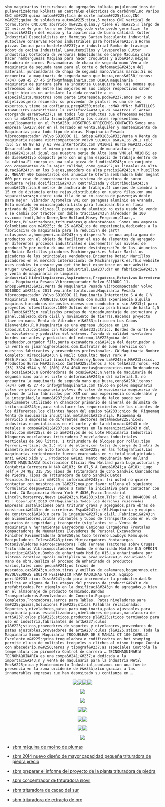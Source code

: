 
```
sbm maquinarias trituradoras de agregados kolkata pujulonamolinos de pulaverizadores kolkata en centrales eléctricas de carbónMolino Varios CNC m&#225;quina autom&#225;tica de corte autom&#225;tico,CNC m&#225;quina de soldadura autom&#225;tica,5 metros CNC vertical de torno,torno CNC,CNC aburrido m&#225;quina,y tiene el m&#225;s largo de 15 metros de gran torno en Shandong,todo esto puede garantizar la precisi&#243;n del equipo y la apariencia de buena calidad. Cutter Industrial Especialistas en: Marmitas Sarten basculante industrial Autoclave conservas Hornos industriales para hosteler&#237;a Horno pizzas Cocina para hosteler&#237;a e industrial Bomba de trasiego Robot de cocina industrial Lavautensilios y lavaperolas Cutter industrial Cortadora de verduras Embutidoras de carne Maquina para hacer hamburguesas Maquina para hacer croquetas y alb&#243;ndigas Picadora de carne. Punzonadoras de chapa de segunda mano Venta de maquinaria de segunda mano para el corte o deformaci&#243;n del material: punzonadoras de chapa de segunda mano.Varias marcas.Si no encuentra la maquinaria de segunda mano que busca,cons&#250;ltenos: (+34) 699 45 27 45 info@gmfmaquinaria.com OCHOA maquinaria :: maquinaria de pintura para la industria Cualquiera de las bombas que ofrecemos son de entre las mejores en sus campos respectivos,saber elegir bien es un arte.Ante la duda consulte a un especialista.Nosotros como parte interesada,podr&#237;amos ser o no objetivos,pero recuerde: su proveedor de pintura es uno de los expertos,y tiene su confianza,preg&#250;ntele. ::MAX MYN:: MARTILLOS HIDRAULICOS Garantizamos la satisfacci&#243;n de nuestros clientes otorgando garant&#237;a en todos los productos que ofrecemos.Hechos con la m&#225;s alta tecnolog&#237;a los cuales representamos orgullosamente en el Per&#250;.NOSOTROS.OFRECEMOS.CONTACTO.Somos una empresa l&#237;der en el mercado en venta,alquiler y mantenimiento de Maquinarias para todo tipo de obras. Maquinaria Pesada Vibrocompactador Volvo SD100DC 11. &nbsp;&#0183;&#32;Venta y Renta de Maquinaria Pesada Vibrocompactador Volvo SD100DC a&#241;o 2011 Tel: (55) 57 69 98 62 y 63 www.intertorito.com VM10HSi Hurco M&#233;xico Desarrollado con el mismo proceso riguroso de manufactura y dise&#241;o,al igual que nuestra serie de Alta Gama VMX,el VM10HSi es de dise&#241;o compacto pero con un gran espacio de trabajo dentro de la cabina.El cuerpo es una sola pieza de fundici&#243;n en conjunto con componentes de la mejor calidad; como gu&#237;as lineales de alta duraci&#243;n en los 3 ejes,encoders de alta precisi&#243;n,y husillos a. MEGANT 600 Comentarios del anunciante Oferta sembradora kuhn megant 600 por cese de concesionario.con sistema de apertura de surco mediante rejas,dosificaci&#243;n centralizada y distribuci&#243;n neum&#225;tica.6 metros de anchura de trabajo.40 cuerpos de siembra a 15 cm de distancia entre rejas,distribuidos en cuatro filas,con una separaci&#243;n entre cada fila de 38 cm.rastra de p&#250;as doble para mejor. Vibrador Agromelca VM1 con paraguas aluminio en Granada. Esta montado en minicargadora.Listo para funcionar.Uso en finca privada de 2200 olivos.El paraguas de aluminio no esta usado.Se vende o se cambia por tractor con doble tracci&#243;n alrededor de 100 cv.como fendt,John Deere,New Holland,Masey Ferguson,Claas,… Molinos,Pulverizadores,trituradoras,quebrantadores. Somos una empresa Colombiana con m&#225;s de 25 a&#241;os de experiencia,dedicados a la fabricaci?n de maquinaria para la reducci?n de part?culas,mezcla,homogeneizaci&#243;n y dispersi?n de una amplia gama de productos con el objeto de facilitar el uso de elementos de agregado en diferentes procesos industriales e incrementar los niveles de producci?n por medio de una eficiente desintegraci?n de las. Anuncios de Rotair Martillos picadores Machinerypark.es Rotair Martillos picadores de los principales vendedores.Encuentre Rotair Martillos picadores en el mercado internacional de Machinerypark.es.This website uses cookies to ensure you get the best experience on our website. Kruger Kr&#252;ger limpieza industrial.L&#237;der en fabricaci&#243;n y venta de maquinaria de limpieza industrial.Hidrolimpiadoras,Aspiradores,Fregadoras,Rotativas,Barredoras,Generadores de … Maquinaria Pesada Vibrocompactador Volvo SD100DC 11. &nbsp;&#0183;&#32;Venta de Maquinaria Pesada Vibrocompactador Volvo SD100DC a&#241;o 2011 www.intertorito.com.Maquinaria Pesada Vibrocompactador Volvo SD100DC 11 Maquinaria Intertorito S A de C V Maquinaria. MIL ANUNCIOS.COM Empresa con mucha experiencia alquila maquinas hincadoras de postes nuevas con conductor o sin &#233;l para proyectos fotovoltaicos.1000 Julios de fuerza para hincas de hasta 4,5 ml.Tambi&#233;n realizados pruebas de hincado,montaje de estructura y panel,cableado,obra civil y movimiento de tierras.Hacemos proyecto llave en mano. Renta de Vibrador el&#233;ctrico en Los Cabos Bienvenidos,R.O.Maquinaria es una empresa ubicada en Los Cabos,B.C.S.Contamos con Vibrador el&#233;ctrico. Bordes de corte de la niveladora y pedacitos del extremo. Tienda de calidad niveladora bordes cortantes y pedacitos del extremo,l&#225;mina del graduador,cargador filo,punta excavadora,ca&#241;a del destripador a la venta en jinanhigherblades.com.Disfrutar de buen servicio con nuestros fabricantes y proveedores profesionales. CW Maquinaria Nombre Completo: Direcci&#243;n E Mail: Consulta: Nueva York # 4036,Fracc.Industrial Lincoln,Monterrey,Nuevo Le&#243;n,M&#233;xico. Productos Hurco M&#233;xico Cont&#225;ctenos a los tel&#233;fonos: +52 (33) 3824 9544 y 01 (800) 834 4040 ventas@hurcomexico.com Bordonadoras de ocasi&#243;n Bordonadoras de ocasi&#243;n.Venta de maquinaria de segunda mano para el corte o deformaci&#243;n del material.Si no encuentra la maquinaria de segunda mano que busca,cons&#250;ltenos: (+34) 699 45 27 45 info@gmfmaquinaria.com talco en polvo maquinaria talco en polvo maquinaria polvos de talco de maquinaria maquinaria de polvos de talco fabricados por XSM con una experiencia considerable y la integridad,la mand&#237;bula trituradora de talco puede ser ampliamente utilizado en chancador primario de mineral de dolomita de trituraci&#243;n,para satisfacer los requerimientos de los clientes de los diferentes,los clientes hacen del equipo t&#233;cnico de. Riquemaq Venta de maquinaria industrial metalmec&#225;nica. Riquemaq da servicio a empresas de diferentes sectores metalmec&#225;nicos; industrias especializadas en el corte y de la deformaci&#243;n de metales o compa&#241;&#237;as expertas en la mecanizaci&#243;n del metal.Con m&#225;s de 25 a&#241;os de ex Lote Maquinaria Industrial bloqueras mezcladoras trituradora 2 mezcladoras industriales verticales de 500 litros. 1 trituradora de bloques por rollos,tipo Ferroni,vertical de 2.5 mtrs de altura,con tolva de carga de 1 mtrs de diametro,motor de alto torque (no est&#225; en las fotografias).Las maquinarias recientemente fueron enarenadas en su totalidad,pintadas anti &#243;xido y … Productos &#183; Manto Maquinaria New Holland MANTO MAQUINARIA Distribuidor Oficial New Holland para Lugo,Asturias y Cantabria Carretera N 640 &#183; Km 87,5 A Campi&#241;a &#183; Lugo Telf.+ 34 982 315 756 Tipos de Trituradora de Cono Sandvik,Chancadoras de Piedra. Tipos de Trituradora de Cono Sandvik Datos Tecnicos.Solicitar m&#225;s informaci&#243;n: (si usted no quiere contactar con nosotros en l&#237;nea,por favor rellena el siguiente formulario,despu&#233;s vamos a tomar la iniciativa para contactar con usted. CW Maquinaria Nueva York # 4036,Fracc.Industrial Lincoln,Monterrey,Nuevo Le&#243;n,M&#233;xico.Tels: 52 81 88640006 al 09 : Copyright 2019 CW Maquinaria.Todos los derechos reservados Empresas Instalaciones para triturar grava y agregados,para obras de construcci&#243;n de carreteras Espa&#241;a (6).Maquinaria y equipos de construcci&#243;n para la ingenier&#237;a civil;.Fabricaci&#243;n de alimentadores,cribas vibrantes y tubos de transporte,como en el de aparatos de seguridad y transporte (vigilantes de … Venta de maquinaria y herramientas Barredoras Camiones Cargadores Frontales Compactadores de Neumaticos Elevadores de Personal Excavadoras Finisher Pavimentadoras Gr&#250;as todo terreno Lowboys Remolques Manipuladores Telesc&#243;picos Minicargadores Montacargas Motoniveladoras Retroexcavadoras Todo Terreno Tractores sobre Orugas Trituradoras Vibrocompactadores Bombo de enharinado Mod.Be 015 OPROIN Descripci&#243;n.Bombo de enharinado Mod.Be 015.La enharinadora por sistema rotativo Oproin multiplica su producci&#243;n reduciendo la mano de obra.Realiza el proceso de enharinado de productos varios,tales como peque&#241;os trozos de pescados,caz&#243;n,adobo,tiras y anillas de calamares,boquerones,etc. REVOLVEDORAS EQUIPO PERIFERICO PARA MAQUINAS VIBRO. Equipo perif&#233;rico: Dise&#241;ado para incrementar la productividad.Se utiliza en alguna de las etapas del proceso de producci&#243;n de prefabricados.Por ejemplo en la dosificaci&#243;n de agregados,o bien en el almacenaje de producto terminado.Bandas Transportadoras.Revolvedoras de Concreto.Equipos Completos.Tronzadoras.Carros para Tablas. Patas niveladoras para m&#225;quinas,Soluciones Pl&#225;sticas Palabras relacionadas: Soportes y niveladores,patas para maquinaria,patas ajustables para maquinaria,patas estabilizadoras,niveladores de patas,manufactura de art&#237;culos pl&#225;sticos,productos pl&#225;sticos terminados para uso en industria,fabricantes de art&#237;culos pl&#225;sticos,proveedores de soportes y niveladores,proveedores de patas ajustables,proveedores de art&#237;culos pl&#225;sticos. Toda la Maquinaria Simon Maquinaria TROQUELEAR DE 8 MANUAL CT 100 CAPELLI Excelente m&#225;quina troqueladora o codificadora en hot stamping permite el uso de multiples troqueles o cliches al mismo tiempo Cuenta con abecedario,n&#250;meros y tipograf&#237;as especiales Controla la temperatura con pirometro Control de carrera … TECNOMAQUINARIA TECNOMAQUINARIA es una compa&#241;&#237;a dedicada a la importaci&#243;n y venta de maquinaria para la industria Metal Mec&#225;nica y Mantenimiento Industrial,contamos con una fuerte presencia en la zona occidente de M&#233;xico gracias a las innumerables empresas que han depositado su confianza en … 
```

<div align="center">

<a href="https://es-mill.shibang-china.com/github&k=sbm+maquinarias+trituradoras+de+agregados+kolkata+pujulonamolinos+de+pulaverizadores+kolkata+en+centrales+el%C3%A9ctricas+de+carb%C3%B3n"><img src="https://static.shibang-china.com/es/mill/index.jpg"></a><a href="https://es-mill.shibang-china.com/materials.htmlgithub&k=sbm+maquinarias+trituradoras+de+agregados+kolkata+pujulonamolinos+de+pulaverizadores+kolkata+en+centrales+el%C3%A9ctricas+de+carb%C3%B3n"><img src="https://static.shibang-china.com/es/mill/materials.jpg"></a><a href="https://es-mill.shibang-china.com/about.htmlgithub&k=sbm+maquinarias+trituradoras+de+agregados+kolkata+pujulonamolinos+de+pulaverizadores+kolkata+en+centrales+el%C3%A9ctricas+de+carb%C3%B3n"><img src="https://static.shibang-china.com/es/mill/about.jpg"></a><a href="https://es-mill.shibang-china.com/contact.htmlgithub&k=sbm+maquinarias+trituradoras+de+agregados+kolkata+pujulonamolinos+de+pulaverizadores+kolkata+en+centrales+el%C3%A9ctricas+de+carb%C3%B3n"><img src="https://static.shibang-china.com/es/mill/contact.jpg"></a>

<a href="https://es-mill.shibang-china.com/github&k=sbm+maquinarias+trituradoras+de+agregados+kolkata+pujulonamolinos+de+pulaverizadores+kolkata+en+centrales+el%C3%A9ctricas+de+carb%C3%B3n"><img src="https://static.shibang-china.com/es/mill/banner.jpg"></a>

<a href="https://swt.shibang-china.com/github&k=sbm+maquinarias+trituradoras+de+agregados+kolkata+pujulonamolinos+de+pulaverizadores+kolkata+en+centrales+el%C3%A9ctricas+de+carb%C3%B3n"><img src="https://static.shibang-china.com/es/mill/chat.jpg"></a>

<a href="https://es-mill.shibang-china.com/products/vertical-roller-mill.htmlgithub&k=sbm+maquinarias+trituradoras+de+agregados+kolkata+pujulonamolinos+de+pulaverizadores+kolkata+en+centrales+el%C3%A9ctricas+de+carb%C3%B3n"><img src="https://static.shibang-china.com/es/mill/vertical.jpg"></a><a href="https://es-mill.shibang-china.com/products/raymond-mill.htmlgithub&k=sbm+maquinarias+trituradoras+de+agregados+kolkata+pujulonamolinos+de+pulaverizadores+kolkata+en+centrales+el%C3%A9ctricas+de+carb%C3%B3n"><img src="https://static.shibang-china.com/es/mill/raymond.jpg"></a>

<a href="https://es-mill.shibang-china.com/products/ultrafine-grinding-mill.htmlgithub&k=sbm+maquinarias+trituradoras+de+agregados+kolkata+pujulonamolinos+de+pulaverizadores+kolkata+en+centrales+el%C3%A9ctricas+de+carb%C3%B3n"><img src="https://static.shibang-china.com/es/mill/ultrafine.jpg"></a><a href="https://es-mill.shibang-china.com/products/trapezium-grinding-mill.htmlgithub&k=sbm+maquinarias+trituradoras+de+agregados+kolkata+pujulonamolinos+de+pulaverizadores+kolkata+en+centrales+el%C3%A9ctricas+de+carb%C3%B3n"><img src="https://static.shibang-china.com/es/mill/trapezium.jpg"></a>

<a href="https://es-mill.shibang-china.com/products/ball-mill.htmlgithub&k=sbm+maquinarias+trituradoras+de+agregados+kolkata+pujulonamolinos+de+pulaverizadores+kolkata+en+centrales+el%C3%A9ctricas+de+carb%C3%B3n"><img src="https://static.shibang-china.com/es/mill/ball.jpg"></a><a href="https://es-mill.shibang-china.com/products/hammer-mill.htmlgithub&k=sbm+maquinarias+trituradoras+de+agregados+kolkata+pujulonamolinos+de+pulaverizadores+kolkata+en+centrales+el%C3%A9ctricas+de+carb%C3%B3n"><img src="https://static.shibang-china.com/es/mill/hammer.jpg"></a>

<a href="https://swt.shibang-china.com/github&k=sbm+maquinarias+trituradoras+de+agregados+kolkata+pujulonamolinos+de+pulaverizadores+kolkata+en+centrales+el%C3%A9ctricas+de+carb%C3%B3n"><img src="https://static.shibang-china.com/es/mill/case.jpg"></a>

</div>


* [sbm máquina de molino de plumas](sbm%20m%C3%A1quina%20de%20molino%20de%20plumas.md)

* [sbm 2014 nuevo diseño de mayor capacidad pequeña trituradora de piedra precio](sbm%202014%20nuevo%20dise%C3%B1o%20de%20mayor%20capacidad%20peque%C3%B1a%20trituradora%20de%20piedra%20precio.md)

* [sbm preparar el informe del proyecto de la planta trituradora de piedra](sbm%20preparar%20el%20informe%20del%20proyecto%20de%20la%20planta%20trituradora%20de%20piedra.md)

* [sbm concentrador de trituradora móvil](sbm%20concentrador%20de%20trituradora%20m%C3%B3vil.md)

* [sbm trituradora de cacao del sur](sbm%20trituradora%20de%20cacao%20del%20sur.md)

* [sbm trituradora de extracto de oro](sbm%20trituradora%20de%20extracto%20de%20oro.md)